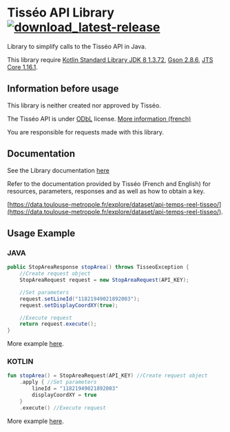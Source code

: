 # Tisséo API Library [![download_latest-release](https://img.shields.io/github/v/release/docjyJ/TisseoLib?label=download&logo=java&style=flat-square)](https://github.com/docjyJ/TisseoLib/releases/latest)
Library to simplify calls to the Tisséo API in Java.

This library require
[Kotlin Standard Library JDK 8 1.3.72](https://mvnrepository.com/artifact/org.jetbrains.kotlin/kotlin-stdlib-jdk8/1.3.72),
[Gson 2.8.6](https://mvnrepository.com/artifact/com.google.code.gson/gson/2.8.6),
[JTS Core 1.16.1](https://mvnrepository.com/artifact/org.locationtech.jts/jts-core/1.16.1).

## Information before usage
This library is neither created nor approved by Tisséo.

The Tisséo API is under [ODbL](http://opendatacommons.org/licenses/odbl/1.0/) license. [More information (french)](https://data.toulouse-metropole.fr/page/licence/)

You are responsible for requests made with this library.

## Documentation
See the Library documentation [here](docs/-tisseo-lib/index.md)

Refer to the documentation provided by Tisséo (French and English) for resources, parameters, responses and as well as how to obtain a key.

[https://data.toulouse-metropole.fr/explore/dataset/api-temps-reel-tisseo/](https://data.toulouse-metropole.fr/explore/dataset/api-temps-reel-tisseo/).

## Usage Example
### JAVA

```java
public StopAreaResponse stopArea() throws TisseoException {
    //Create request object
    StopAreaRequest request = new StopAreaRequest(API_KEY);

    //Set parameters
    request.setLineId("11821949021892003");
    request.setDisplayCoordXY(true);

    //Execute request
    return request.execute();
}
```
More example [here](docs/exemple-java.md).

### KOTLIN

```kotlin
fun stopArea() = StopAreaRequest(API_KEY) //Create request object
    .apply { //Set parameters
        lineId = "11821949021892003"
        displayCoordXY = true
    }
    .execute() //Execute request
```
More example [here](docs/example-kotlin.md).
